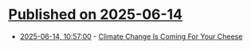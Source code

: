 # [Published on 2025-06-14](index.md)

* [2025-06-14, 10:57:00](https://soylentnews.org/article.pl?sid=25/06/13/0159230&from=rss) - [Climate Change Is Coming For Your Cheese](https://soylentnews.org/article.pl?sid=25/06/13/0159230&from=rss)
